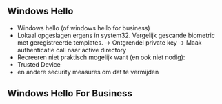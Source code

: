 ## Windows Hello
- Windows hello (of windows hello for business)
- Lokaal opgeslagen ergens in system32. Vergelijk gescande biometric met geregistreerde templates. -> Ontgrendel private key -> Maak authenticatie call naar active directory
- Recreeren niet praktisch mogelijk want (en ook niet nodig):
- Trusted Device
- en andere security measures om dat te vermijden


## Windows Hello For Business
